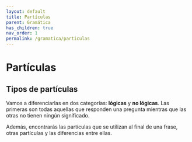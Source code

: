 ```yaml
---
layout: default
title: Partículas
parent: Gramática
has_children: true
nav_order: 1
permalink: /gramatica/particulas
---
```


# Partículas

## Tipos de partículas

Vamos a diferenciarlas en dos categorías: **lógicas** y **no lógicas**. Las primeras son todas aquellas que responden una pregunta mientras que las otras no tienen ningún significado.

Además, encontrarás las partículas que se utilizan al final de una frase, otras partículas y las diferencias entre ellas.